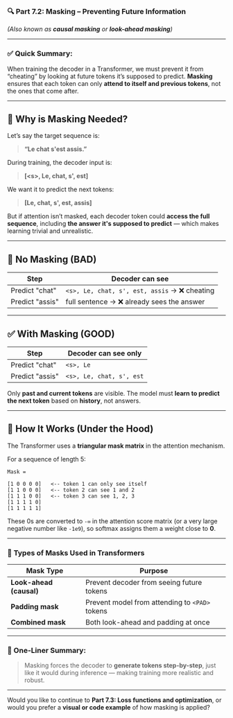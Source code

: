 ### 🔍 **Part 7.2: Masking – Preventing Future Information**

*(Also known as **causal masking** or **look-ahead masking**)*

---

### ✅ **Quick Summary:**

When training the decoder in a Transformer, we must prevent it from “cheating” by looking at future tokens it’s supposed to predict.
**Masking** ensures that each token can only **attend to itself and previous tokens**, not the ones that come after.

---

## 🎯 **Why is Masking Needed?**

Let’s say the target sequence is:

> **“Le chat s'est assis.”**

During training, the decoder input is:

> **[\<s\>, Le, chat, s', est]**

We want it to predict the next tokens:

> **[Le, chat, s', est, assis]**

But if attention isn’t masked, each decoder token could **access the full sequence**, including **the answer it's supposed to predict** — which makes learning trivial and unrealistic.

---

## 🚫 **No Masking (BAD)**

| Step            | Decoder can see                              |
| --------------- | -------------------------------------------- |
| Predict "chat"  | `<s>, Le, chat, s', est, assis` → ❌ cheating |
| Predict "assis" | full sentence → ❌ already sees the answer    |

---

## ✅ **With Masking (GOOD)**

| Step            | Decoder can see only     |
| --------------- | ------------------------ |
| Predict "chat"  | `<s>, Le`                |
| Predict "assis" | `<s>, Le, chat, s', est` |

Only **past and current tokens** are visible.
The model must **learn to predict the next token** based on **history**, not answers.

---

## 🧩 **How It Works (Under the Hood)**

The Transformer uses a **triangular mask matrix** in the attention mechanism.

For a sequence of length 5:

```plaintext
Mask =

[1 0 0 0 0]   <-- token 1 can only see itself  
[1 1 0 0 0]   <-- token 2 can see 1 and 2  
[1 1 1 0 0]   <-- token 3 can see 1, 2, 3  
[1 1 1 1 0]  
[1 1 1 1 1]
```

These 0s are converted to `-∞` in the attention score matrix (or a very large negative number like `-1e9`), so softmax assigns them a weight close to **0**.

---

### 🔧 **Types of Masks Used in Transformers**

| Mask Type               | Purpose                                        |
| ----------------------- | ---------------------------------------------- |
| **Look-ahead (causal)** | Prevent decoder from seeing future tokens      |
| **Padding mask**        | Prevent model from attending to `<PAD>` tokens |
| **Combined mask**       | Both look-ahead and padding at once            |

---

### 🧠 One-Liner Summary:

> Masking forces the decoder to **generate tokens step-by-step**, just like it would during inference — making training more realistic and robust.

---

Would you like to continue to **Part 7.3: Loss functions and optimization**, or would you prefer a **visual or code example** of how masking is applied?
